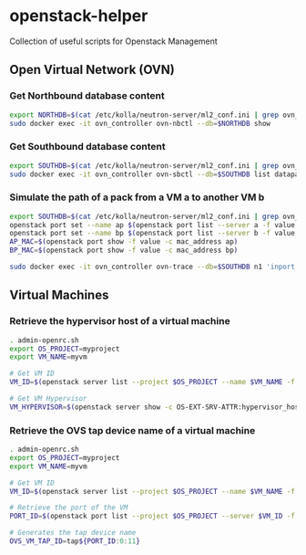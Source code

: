 # openstack-helper
Collection of useful scripts for Openstack Management

## Open Virtual Network (OVN)

### Get Northbound database content

````bash
export NORTHDB=$(cat /etc/kolla/neutron-server/ml2_conf.ini | grep ovn_nb_connection | awk '{print $3}')
sudo docker exec -it ovn_controller ovn-nbctl --db=$NORTHDB show
````
### Get Southbound database content

````bash
export SOUTHDB=$(cat /etc/kolla/neutron-server/ml2_conf.ini | grep ovn_sb_connection | awk '{print $3}')
sudo docker exec -it ovn_controller ovn-sbctl --db=$SOUTHDB list datapath_binding
````

### Simulate the path of a pack from a VM a to another VM b

````bash
export SOUTHDB=$(cat /etc/kolla/neutron-server/ml2_conf.ini | grep ovn_sb_connection | awk '{print $3}')
openstack port set --name ap $(openstack port list --server a -f value -c ID)
openstack port set --name bp $(openstack port list --server b -f value -c ID)
AP_MAC=$(openstack port show -f value -c mac_address ap)
BP_MAC=$(openstack port show -f value -c mac_address bp)

sudo docker exec -it ovn_controller ovn-trace --db=$SOUTHDB n1 'inport == "ap" && eth.src == '$AP_MAC' && eth.dst == '$BP_MAC
````

## Virtual Machines

### Retrieve the hypervisor host of a virtual machine

````bash
. admin-openrc.sh
export OS_PROJECT=myproject
export VM_NAME=myvm

# Get VM ID
VM_ID=$(openstack server list --project $OS_PROJECT --name $VM_NAME -f value -c ID)

# Get VM Hypervisor
VM_HYPERVISOR=$(openstack server show -c OS-EXT-SRV-ATTR:hypervisor_hostname -f value $VM_ID)
````

### Retrieve the OVS tap device name of a virtual machine

````bash
. admin-openrc.sh
export OS_PROJECT=myproject
export VM_NAME=myvm

# Get VM ID
VM_ID=$(openstack server list --project $OS_PROJECT --name $VM_NAME -f value -c ID)

# Retrieve the port of the VM
PORT_ID=$(openstack port list --project $OS_PROJECT --server $VM_ID -f value -c ID)

# Generates the tap device name
OVS_VM_TAP_ID=tap${PORT_ID:0:11}
````
